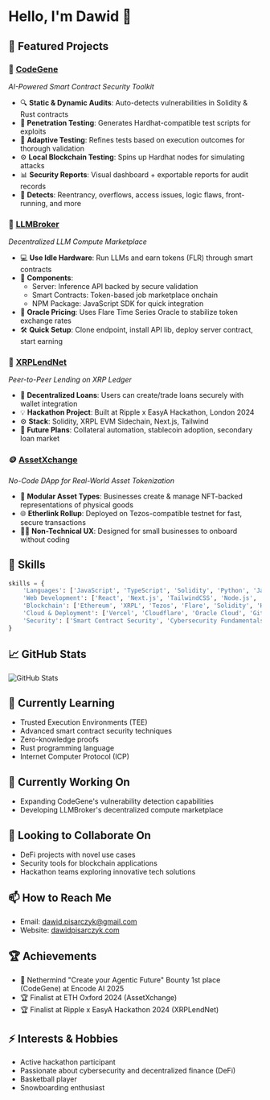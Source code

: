 # Hello, I'm Dawid 👋

## 🚀 Featured Projects

### 🔐 **[CodeGene](https://github.com/codegene)**
*AI-Powered Smart Contract Security Toolkit*

- 🔍 **Static & Dynamic Audits**: Auto-detects vulnerabilities in Solidity & Rust contracts
- 🧪 **Penetration Testing**: Generates Hardhat-compatible test scripts for exploits
- 🔁 **Adaptive Testing**: Refines tests based on execution outcomes for thorough validation
- ⚙️ **Local Blockchain Testing**: Spins up Hardhat nodes for simulating attacks
- 📊 **Security Reports**: Visual dashboard + exportable reports for audit records
- 🚨 **Detects**: Reentrancy, overflows, access issues, logic flaws, front-running, and more

### 🤖 **[LLMBroker](https://github.com/LLMBroker)**
*Decentralized LLM Compute Marketplace*

- 💻 **Use Idle Hardware**: Run LLMs and earn tokens (FLR) through smart contracts
- 🔄 **Components**:
  - Server: Inference API backed by secure validation
  - Smart Contracts: Token-based job marketplace onchain
  - NPM Package: JavaScript SDK for quick integration
- 🔐 **Oracle Pricing**: Uses Flare Time Series Oracle to stabilize token exchange rates
- 🛠 **Quick Setup**: Clone endpoint, install API lib, deploy server contract, start earning

### 💸 **[XRPLendNet](https://github.com/DanyloPiatyhorets/XRPLendNet)**
*Peer-to-Peer Lending on XRP Ledger*

- 🏦 **Decentralized Loans**: Users can create/trade loans securely with wallet integration
- 💡 **Hackathon Project**: Built at Ripple x EasyA Hackathon, London 2024
- ⚙️ **Stack**: Solidity, XRPL EVM Sidechain, Next.js, Tailwind
- 🔮 **Future Plans**: Collateral automation, stablecoin adoption, secondary loan market

### 🪙 **[AssetXchange](https://github.com/ojasarora77/AssetXchange)**
*No-Code DApp for Real-World Asset Tokenization*

- 🧱 **Modular Asset Types**: Businesses create & manage NFT-backed representations of physical goods
- 🌐 **Etherlink Rollup**: Deployed on Tezos-compatible testnet for fast, secure transactions
- 👨‍💼 **Non-Technical UX**: Designed for small businesses to onboard without coding

## 💼 Skills

```python
skills = {
    'Languages': ['JavaScript', 'TypeScript', 'Solidity', 'Python', 'Java', 'C#', 'SQL', 'Haskell', 'LaTeX'],
    'Web Development': ['React', 'Next.js', 'TailwindCSS', 'Node.js', 'ExpressJS', 'RESTful APIs'],
    'Blockchain': ['Ethereum', 'XRPL', 'Tezos', 'Flare', 'Solidity', 'Hardhat', 'Remix', 'Thirdweb', 'web3js', 'IPFS', 'ERC20'],
    'Cloud & Deployment': ['Vercel', 'Cloudflare', 'Oracle Cloud', 'Git/GitHub'],
    'Security': ['Smart Contract Security', 'Cybersecurity Fundamentals', 'Encryption Techniques'],
}
```

## 📈 GitHub Stats

![GitHub Stats](https://github-readme-stats.vercel.app/api?username=Dawe000&show_icons=true&theme=radical)

## 🌱 Currently Learning
- Trusted Execution Environments (TEE)
- Advanced smart contract security techniques
- Zero-knowledge proofs
- Rust programming language
- Internet Computer Protocol (ICP)

## 🔭 Currently Working On
- Expanding CodeGene's vulnerability detection capabilities
- Developing LLMBroker's decentralized compute marketplace 

## 👯 Looking to Collaborate On
- DeFi projects with novel use cases
- Security tools for blockchain applications
- Hackathon teams exploring innovative tech solutions

## 📫 How to Reach Me
- Email: dawid.pisarczyk@gmail.com
- Website: [dawidpisarczyk.com](https://dawidpisarczyk.com)

## 🏆 Achievements
- 🥇 Nethermind "Create your Agentic Future" Bounty 1st place (CodeGene) at Encode AI 2025
- 🏆 Finalist at ETH Oxford 2024 (AssetXchange)
- 🏆 Finalist at Ripple x EasyA Hackathon 2024 (XRPLendNet)

## ⚡ Interests & Hobbies
- Active hackathon participant
- Passionate about cybersecurity and decentralized finance (DeFi)
- Basketball player
- Snowboarding enthusiast
